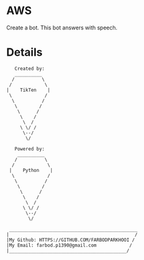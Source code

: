 # AWS

Create a bot.
    This bot answers with speech.
# Details
       Created by:           
       __________
      /          \
     /            \
    |    TikTen    |
     \            /
      \          /
       \        /
        \      /
         \    /
          \  /
         \ \/ /
          \--/
           \/

       Powered by:
        __________
       /          \
      /            \
     |    Python    |
      \            /
       \          /
        \        /
         \      /
          \    /
           \  /
          \ \/ /
           \--/
            \/
        
     _______________________________________________
    |                                              /
    |My Github: HTTPS://GITHUB.COM/FARBODPARKHOOI /
    |My Email: farbod.p1390@gmail.com            /
    |___________________________________________/
